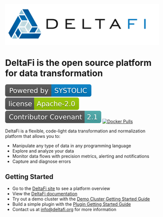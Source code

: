 <img src="public/images/deltafi-logo-side-by-side.svg" width="500">

# DeltaFi is the open source platform for data transformation

[![SYSTOLIC](public/images/powered.svg)](https://www.systolic.com)
[![Apache 2.0](public/images/apache2.svg)](http://www.apache.org/licenses/LICENSE-2.0)
[![Contributor Covenant](public/images/contributor-covenant.svg)](CODE_OF_CONDUCT.md)
[![Docker Pulls](https://img.shields.io/docker/pulls/deltafi/deltafi-api?color=yellow&logo=docker)](https://hub.docker.com/u/deltafi)

DeltaFi is a flexible, code-light data transformation and normalization platform that allows you to:
- Manipulate any type of data in any programming language
- Explore and analyze your data
- Monitor data flows with precision metrics, alerting and notifications
- Capture and diagnose errors

## Getting Started

- Go to the [DeltaFi site](https://www.deltafi.org) to see a platform overview
- View the [DeltaFi documentation](https://docs.deltafi.org)
- Try out a demo cluster with the [Demo Cluster Getting Started Guide](https://docs.deltafi.org/#/getting-started/cluster)
- Build a simple plugin with the [Plugin Getting Started Guide](https://docs.deltafi.org/#/getting-started/simple-plugin)
- Contact us at info@deltafi.org for more information
